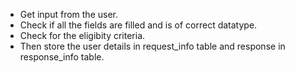 * Get input from the user.
* Check if all the fields are filled and is of correct datatype.
* Check for the eligibity criteria.
* Then store the user details in request_info table and response in response_info table.
